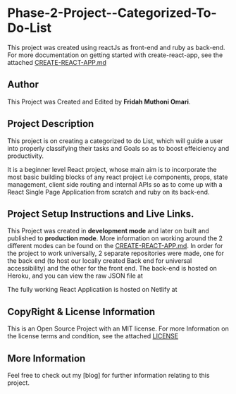 # Phase-2-Project--Categorized-To-Do-List

This project was created using reactJs as front-end and ruby as back-end.
For more documentation on getting started with create-react-app, see the attached [CREATE-REACT-APP.md](./CREATE-REACT-APP.md)

## Author
This Project was Created and Edited by **Fridah Muthoni Omari**.

## Project Description
This project is on creating a categorized to do List, which will guide a user into properly classifying their tasks and Goals so as to boost effeiciency and productivity.

It is a beginner level React project, whose main aim is to incorporate the most basic building blocks of any react project i.e components, props, state management, client side routing and internal APIs so as to come up with a React Single Page Application from scratch and ruby on its back-end.

## Project Setup Instructions and Live Links.
This Project was created in **development mode** and later on built and published to **production mode**. More information on working around the 2 different modes can be found on the [CREATE-REACT-APP.md](./CREATE-REACT-APP.md). In order for the project to work universally, 2 separate repositories were made, one for the back end (to host our locally created Back end for universal accessibility) and the other for the front end. The back-end is hosted on Heroku, and you can view the raw JSON file at  


The fully working React Applicatiion is hosted on Netlify at 

## CopyRight & License Information
This is an Open Source Project with an MIT license. For more Information on the license terms and condition, see the attached [LICENSE](./LICENSE)


## More Information
Feel free to check out my [blog] for further information relating to this project.